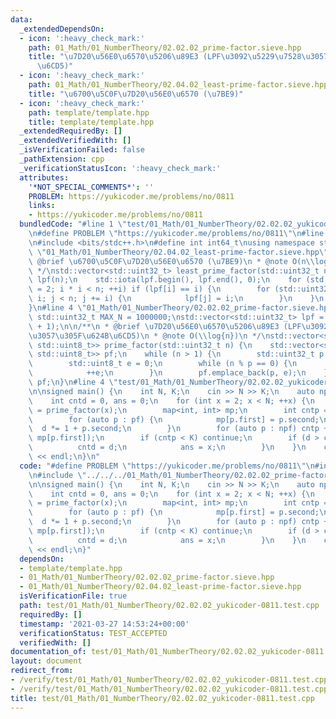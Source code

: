 ```yaml
---
data:
  _extendedDependsOn:
  - icon: ':heavy_check_mark:'
    path: 01_Math/01_NumberTheory/02.02.02_prime-factor.sieve.hpp
    title: "\u7D20\u56E0\u6570\u5206\u89E3 (LPF\u3092\u5229\u7528\u3057\u305F\u624B\
      \u6CD5)"
  - icon: ':heavy_check_mark:'
    path: 01_Math/01_NumberTheory/02.04.02_least-prime-factor.sieve.hpp
    title: "\u6700\u5C0F\u7D20\u56E0\u6570 (\u7BE9)"
  - icon: ':heavy_check_mark:'
    path: template/template.hpp
    title: template/template.hpp
  _extendedRequiredBy: []
  _extendedVerifiedWith: []
  _isVerificationFailed: false
  _pathExtension: cpp
  _verificationStatusIcon: ':heavy_check_mark:'
  attributes:
    '*NOT_SPECIAL_COMMENTS*': ''
    PROBLEM: https://yukicoder.me/problems/no/0811
    links:
    - https://yukicoder.me/problems/no/0811
  bundledCode: "#line 1 \"test/01_Math/01_NumberTheory/02.02.02_yukicoder-0811.test.cpp\"\
    \n#define PROBLEM \"https://yukicoder.me/problems/no/0811\"\n#line 1 \"template/template.hpp\"\
    \n#include <bits/stdc++.h>\n#define int int64_t\nusing namespace std;\n#line 4\
    \ \"01_Math/01_NumberTheory/02.04.02_least-prime-factor.sieve.hpp\"\n\n/**\n *\
    \ @brief \u6700\u5C0F\u7D20\u56E0\u6570 (\u7BE9)\n * @note O(n\\log{\\log{n}})\n\
    \ */\nstd::vector<std::uint32_t> least_prime_factor(std::uint32_t n) {\n    std::vector<std::uint32_t>\
    \ lpf(n);\n    std::iota(lpf.begin(), lpf.end(), 0);\n    for (std::uint32_t i\
    \ = 2; i * i < n; ++i) if (lpf[i] == i) {\n        for (std::uint32_t j = i *\
    \ i; j < n; j += i) {\n            lpf[j] = i;\n        }\n    }\n    return lpf;\n\
    }\n#line 4 \"01_Math/01_NumberTheory/02.02.02_prime-factor.sieve.hpp\"\n\nconst\
    \ std::uint32_t MAX_N = 1000000;\nstd::vector<std::uint32_t> lpf = least_prime_factor(MAX_N\
    \ + 1);\n\n/**\n * @brief \u7D20\u56E0\u6570\u5206\u89E3 (LPF\u3092\u5229\u7528\
    \u3057\u305F\u624B\u6CD5)\n * @note O(\\log{n})\n */\nstd::vector<std::pair<std::uint32_t,\
    \ std::uint8_t>> prime_factor(std::uint32_t n) {\n    std::vector<std::pair<std::uint32_t,\
    \ std::uint8_t>> pf;\n    while (n > 1) {\n        std::uint32_t p = lpf[n];\n\
    \        std::uint8_t e = 0;\n        while (n % p == 0) {\n            n /= p;\n\
    \            ++e;\n        }\n        pf.emplace_back(p, e);\n    }\n    return\
    \ pf;\n}\n#line 4 \"test/01_Math/01_NumberTheory/02.02.02_yukicoder-0811.test.cpp\"\
    \n\nsigned main() {\n    int N, K;\n    cin >> N >> K;\n    auto npf = prime_factor(N);\n\
    \    int cntd = 0, ans = 0;\n    for (int x = 2; x < N; ++x) {\n        auto pf\
    \ = prime_factor(x);\n        map<int, int> mp;\n        int cntp = 0, d = 1;\n\
    \        for (auto p : pf) {\n            mp[p.first] = p.second;\n          \
    \  d *= 1 + p.second;\n        }\n        for (auto p : npf) cntp += min((int)p.second,\
    \ mp[p.first]);\n        if (cntp < K) continue;\n        if (d > cntd) {\n  \
    \          cntd = d;\n            ans = x;\n        }\n    }\n    cout << ans\
    \ << endl;\n}\n"
  code: "#define PROBLEM \"https://yukicoder.me/problems/no/0811\"\n#include \"../../../template/template.hpp\"\
    \n#include \"../../../01_Math/01_NumberTheory/02.02.02_prime-factor.sieve.hpp\"\
    \n\nsigned main() {\n    int N, K;\n    cin >> N >> K;\n    auto npf = prime_factor(N);\n\
    \    int cntd = 0, ans = 0;\n    for (int x = 2; x < N; ++x) {\n        auto pf\
    \ = prime_factor(x);\n        map<int, int> mp;\n        int cntp = 0, d = 1;\n\
    \        for (auto p : pf) {\n            mp[p.first] = p.second;\n          \
    \  d *= 1 + p.second;\n        }\n        for (auto p : npf) cntp += min((int)p.second,\
    \ mp[p.first]);\n        if (cntp < K) continue;\n        if (d > cntd) {\n  \
    \          cntd = d;\n            ans = x;\n        }\n    }\n    cout << ans\
    \ << endl;\n}"
  dependsOn:
  - template/template.hpp
  - 01_Math/01_NumberTheory/02.02.02_prime-factor.sieve.hpp
  - 01_Math/01_NumberTheory/02.04.02_least-prime-factor.sieve.hpp
  isVerificationFile: true
  path: test/01_Math/01_NumberTheory/02.02.02_yukicoder-0811.test.cpp
  requiredBy: []
  timestamp: '2021-03-27 14:53:24+00:00'
  verificationStatus: TEST_ACCEPTED
  verifiedWith: []
documentation_of: test/01_Math/01_NumberTheory/02.02.02_yukicoder-0811.test.cpp
layout: document
redirect_from:
- /verify/test/01_Math/01_NumberTheory/02.02.02_yukicoder-0811.test.cpp
- /verify/test/01_Math/01_NumberTheory/02.02.02_yukicoder-0811.test.cpp.html
title: test/01_Math/01_NumberTheory/02.02.02_yukicoder-0811.test.cpp
---
```

